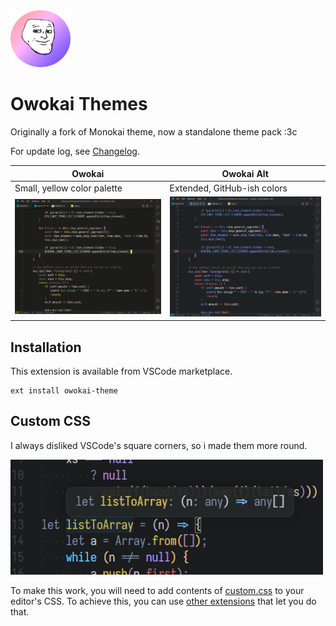 <img src="./assets/icon.png" width="96">

#  Owokai Themes

Originally a fork of Monokai theme, now a standalone theme pack :3c

For update log, see [Changelog](https://github.com/toiletbril/Owokai/blob/HEAD/CHANGELOG.md).

| Owokai                                      | Owokai Alt                                  |
| ------------------------------------------- | ------------------------------------------- |
| Small, yellow color palette                 | Extended, GitHub-ish colors                 |
| <img src="assets/owokaipreview.png" width="500"> | <img src="assets/owokaialtpreview.png" width="500"> |

## Installation

This extension is available from VSCode marketplace.

```
ext install owokai-theme
```

## Custom CSS

I always disliked VSCode's square corners, so i made them more round.

<img src="assets/csspreview.png" width="500">

To make this work, you will need to add contents of [custom.css](./custom.css) to your editor's CSS. To achieve this, you can use [other extensions](https://github.com/be5invis/vscode-custom-css) that let you do that.
